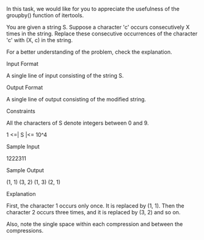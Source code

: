 In this task, we would like for you to appreciate the usefulness of the groupby() function of itertools.

You are given a string S. Suppose a character 'c' occurs consecutively X times in the string. Replace these consecutive occurrences of the character 'c' with (X, c) in the string.

For a better understanding of the problem, check the explanation.

Input Format

A single line of input consisting of the string S.

Output Format

A single line of output consisting of the modified string.

Constraints

All the characters of S denote integers between 0 and 9.

1 <=| S |<= 10^4

Sample Input

1222311

Sample Output

(1, 1) (3, 2) (1, 3) (2, 1)

Explanation

First, the character 1 occurs only once. It is replaced by (1, 1). Then the character 2 occurs three times, and it is replaced by (3, 2) and so on.

Also, note the single space within each compression and between the compressions.